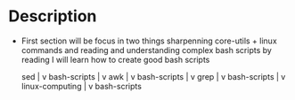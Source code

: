 # Description

- First section will be focus in two things
  sharpenning core-utils + linux commands
  and reading and understanding complex bash scripts
  by reading I will learn how to create good bash scripts
  
   sed
    |
    v
  bash-scripts
    |
    v
  awk
    |
    v
  bash-scripts
    |
    v
  grep
    |
    v
  bash-scripts
    |
    v
  linux-computing
    |
    v
  bash-scripts


